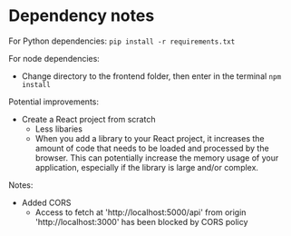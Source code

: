 # Dependency notes

For Python dependencies:
`pip install -r requirements.txt`

For node dependencies:
- Change directory to the frontend folder, then enter in the terminal
`npm install`





Potential improvements:
* Create a React project from scratch
	- Less libaries 
	- When you add a library to your React project, it increases the amount of code that needs to be loaded and processed by the browser. This can potentially increase the memory usage of your application, especially if the library is large and/or complex.


Notes:
* Added CORS
	- Access to fetch at 'http://localhost:5000/api' from origin 'http://localhost:3000' has been blocked by CORS policy
	